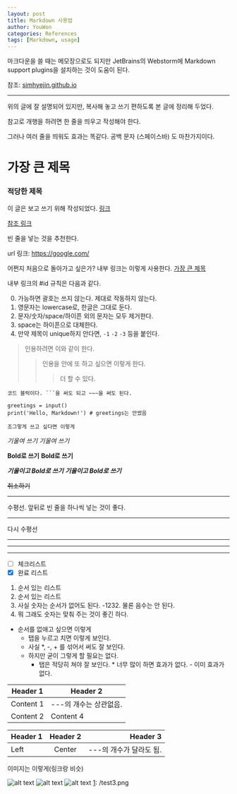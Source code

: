 ```yaml
---
layout: post
title: Markdown 사용법
author: YouWon
categories: References
tags: [Markdown, usage]
---
```


마크다운을 쓸 때는 메모장으로도 되지만 JetBrains의 Webstorm에 Markdown support plugins을 설치하는 것이 도움이 된다.

참조: [simhyejin.github.io](https://simhyejin.github.io/2016/06/30/Markdown-syntax/)

---

위의 글에 잘 설명되어 있지만,
복사해 놓고 쓰기 편하도록 본 글에 정리해 두었다.

참고로 개행을 하려면 한 줄을 띄우고 작성해야 한다.



그러나 여러 줄을 띄워도 효과는 똑같다.
공백 문자                   (스페이스바)            도 마찬가지이다.

# 가장 큰 제목

### 적당한 제목

이 글은 보고 쓰기 위해 작성되었다.
[링크](https://google.com/)

[참조 링크][1]

[1]:  https://greeksharifa.github.io/references/2018/06/29/markdown-usage/ "YW & YY's blog: markdown-usage"

빈 줄을 넣는 것을 추천한다.

url 링크: <https://google.com/>

어쩐지 처음으로 돌아가고 싶은가? 내부 링크는 이렇게 사용한다. [가장 큰 제목](#가장-큰-제목)

내부 링크의 #id 규칙은 다음과 같다.

0. 가능하면 괄호는 쓰지 않는다. 제대로 작동하지 않는다.
1. 영문자는 lowercase로, 한글은 그대로 둔다.
2. 문자/숫자/space/하이픈 외의 문자는 모두 제거한다.
3. space는 하이픈으로 대체한다.
4. 만약 제목이 unique하지 안다면, `-1` `-2` `-3` 등을 붙인다.


> 인용하려면 이와 같이 한다.
>> 인용을 안에 또 하고 싶으면 이렇게 한다.
>>> 더 할 수 있다.

```
코드 블럭이다. ```을 써도 되고 ~~~을 써도 된다.
```
~~~
greetings = input()
print('Hello, Markdown!') # greetings는 안썼음
~~~
`조그맣게 쓰고 싶다면 이렇게`

*기울여 쓰기*     _기울여 쓰기_

**Bold로 쓰기**     __Bold로 쓰기__

***기울이고 Bold로 쓰기*** ___기울이고 Bold로 쓰기___

~~취소하기~~

---

수평선. 앞뒤로 빈 줄을 하나씩 넣는 것이 좋다.

***

다시 수평선

___

-------------

* * *

- [ ] 체크리스트
- [x] 완료 리스트

1. 순서 있는 리스트
2. 순서 있는 리스트
0. 사실 숫자는 순서가 없어도 된다.
-1232. 물론 음수는 안 된다.
11111111. 뭐 그래도 숫자는 맞춰 주는 것이 좋긴 하다.

* 순서를 없애고 싶으면 이렇게
  * 탭을 누르고 치면 이렇게 보인다.
  - 사실 *, -, + 를 섞어서 써도 잘 보인다.
  + 하지만 굳이 그렇게 할 필요는 없다.
       * 탭은 적당히 쳐야 잘 보인다.
                          * 너무 많이 하면 효과가 없다.
                          - 이미 효과가 없다.

Header 1 | Header 2
------------------ | --------------------
Content 1 | ---의 개수는 상관없음.
Content 2 | Content 4

| Header 1 | Header 2 | Header 3 |
| :-------- | :----------: | --------: |
| Left | Center | ---의 개수가 달라도 됨. |

이미지는 이렇게(링크랑 비슷)

![alt text](/test1.png)
![alt text](image_URL)
![alt text][1]
[1]: /test3.png

